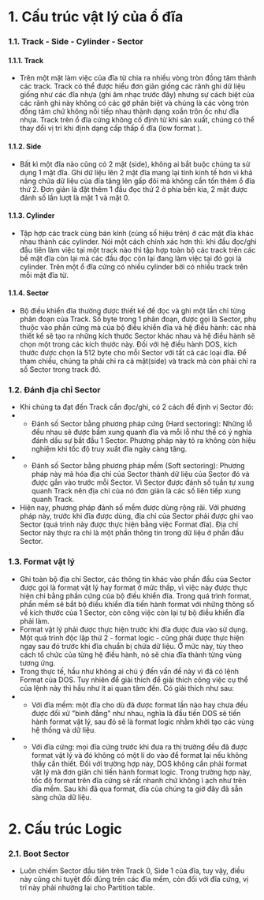 # 1. Cấu trúc vật lý của ổ đĩa

### 1.1. Track - Side - Cylinder - Sector

#### 1.1.1. Track
- Trên một mặt làm việc của đĩa từ chia ra nhiều vòng tròn đồng tâm thành các track. Track có thể được hiểu đơn giản giống các rãnh ghi dữ liệu giống như các đĩa nhựa (ghi âm nhạc trước đây) nhưng sự cách biệt của các rãnh ghi này không có các gờ phân biệt và chúng là các vòng tròn đồng tâm chứ không nối tiếp nhau thành dạng xoắn trôn ốc như đĩa nhựa. Track trên ổ đĩa cứng không cố định từ khi sản xuất, chúng có thể thay đổi vị trí khi định dạng cấp thấp ổ đĩa (low format ).
#### 1.1.2. Side
- Bất kì một đĩa nào cũng có 2 mặt (side), không ai bắt buộc chúng ta sử dụng 1 mặt đĩa. Ghi dữ liệu lên 2 mặt đĩa mang lại tính kinh tế hơn vì khả năng chứa dữ liệu của đĩa tăng lên gấp đôi mà không cần tốn thêm ổ đĩa thứ 2. Đơn giản là đặt thêm 1 đầu đọc thứ 2 ở phía bên kia, 2 mặt được đánh số lần lượt là mặt 1 và mặt 0.
#### 1.1.3. Cylinder
- Tập hợp các track cùng bán kính (cùng số hiệu trên) ở các mặt đĩa khác nhau thành các cylinder. Nói một cách chính xác hơn thì: khi đầu đọc/ghi đầu tiên làm việc tại một track nào thì tập hợp toàn bộ các track trên các bề mặt đĩa còn lại mà các đầu đọc còn lại đang làm việc tại đó gọi là cylinder. Trên một ổ đĩa cứng có nhiều cylinder bởi có nhiều track trên mỗi mặt đĩa từ.
#### 1.1.4. Sector
- Bộ điều khiển đĩa thường được thiết kế để đọc và ghi một lần chỉ từng phân đoạn của Track. Số byte trong 1 phân đoạn, được gọi là Sector, phụ thuộc vào phần cứng mà của bộ điều khiển đĩa và hệ điều hành: các nhà thiết kế sẽ tạo ra những kích thước Sector khác nhau và hệ điều hành sẽ chọn một trong các kích thước này. Đối với hệ điều hành DOS, kích thước được chọn là 512 byte cho mỗi Sector với tất cả các loại đĩa. Để tham chiếu, chúng ta phải chỉ ra cả mặt(side) và track mà còn phải chỉ ra số Sector trong track đó.

### 1.2. Đánh địa chỉ Sector
- Khi chúng ta đạt đến Track cần đọc/ghi, có 2 cách để định vị Sector đó:
- - Đánh số Sector bằng phương pháp cứng (Hard sectoring): Những lỗ đều nhau sẽ được bấm xung quanh đĩa và mỗi lỗ như thế có ý nghĩa đánh dấu sự bắt đầu 1 Sector. Phương pháp này tỏ ra không còn hiệu nghiệm khi tốc độ truy xuất đĩa ngày càng tăng.
- - Đánh số Sector bằng phương pháp mềm (Soft sectoring): Phương pháp này mã hóa địa chỉ của Sector thành dữ liệu của Sector đó và được gắn vào trước mỗi Sector. Vì Sector được đánh số tuần tự xung quanh Track nên địa chỉ của nó đơn giản là các số liên tiếp xung quanh Track.
- Hiện nay, phương pháp đánh số mềm được dùng rộng rãi. Với phương pháp này, trước khi đĩa được dùng, địa chỉ của Sector phải được ghi vao Sector (quá trình này được thực hiện bằng việc Format đĩa). Địa chỉ Sector này thực ra chỉ là một phần thông tin trong dữ liệu ở phần đầu Sector.

### 1.3. Format vật lý
- Ghi toàn bộ địa chỉ Sector, các thông tin khác vào phần đầu của Sector được gọi là format vật lý hay format ở mức thấp, vì việc này được thực hiện chỉ bằng phần cứng của bộ điều khiển đĩa. Trong quá trình format, phần mềm sẽ bắt bộ điều khiển đĩa tiến hành format với những thông số về kích thước của 1 Sector, còn công việc còn lại tự bộ điều khiển đĩa phải làm.
- Format vật lý phải được thực hiện trước khi đĩa được đưa vào sử dụng. Một quá trình độc lập thứ 2 - format logic - cũng phải được thực hiện ngay sau đó trước khi đĩa chuẩn bị chứa dữ liệu. Ở mức này, tùy theo cách tổ chức của từng hệ điều hành, nó sẽ chia đĩa thành từng vùng tương ứng.
- Trong thực tế, hầu như không ai chú ý đến vấn đề này vì đã có lệnh Format của DOS. Tuy nhiên để giải thích để giải thích công việc cụ thể của lệnh này thì hầu như ít ai quan tâm đến. Có giải thích như sau:
- - Với đĩa mềm: một đĩa cho dù đã được format lần nào hay chưa đều được đối xử "bình đẳng" như nhau, nghĩa là đầu tiền DOS sẽ tiến hành format vật lý, sau đó sẽ là format logic nhằm khởi tạo các vùng hệ thống và dữ liệu.
- - Với đĩa cứng: mọi đĩa cứng trước khi đưa ra thị trường đều đã được format vật lý và đó không có một lí do vào để format lại nếu không thấy cần thiết. Đối với trường hợp này, DOS không cần phải format vât lý mà đơn giản chỉ tiến hành format logic. Trong trường hợp này, tốc độ format trên đĩa cứng sẽ rất nhanh chứ không ì ạch như trên đĩa mềm. Sau khi đã qua format, đĩa của chúng ta giờ đây đã sẵn sàng chứa dữ liệu.


# 2. Cấu trúc Logic

### 2.1. Boot Sector

- Luôn chiếm Sector đầu tiên trên Track 0, Side 1 của đĩa, tuy vậy, điều này cũng chỉ tuyệt đối đúng trên các đĩa mềm, còn đối với đĩa cứng, vị trí này phải nhường lại cho Partition table.
